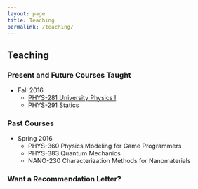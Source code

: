 ```yaml
---
layout: page
title: Teaching
permalink: /teaching/
---
```


## Teaching

### Present and Future Courses Taught

- Fall 2016
	-   [PHYS-281 University Physics I](../phy481msu/)
	-   PHYS-291 Statics 

### Past Courses

-   Spring 2016
	- PHYS-360 Physics Modeling for Game Programmers
	- PHYS-383 Quantum Mechanics
	- NANO-230 Characterization Methods for Nanomaterials

<a name='recletter'></a>

### Want a Recommendation Letter?

